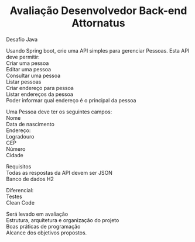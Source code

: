 <h1 align="center"> Avaliação Desenvolvedor Back-end Attornatus </h1>

Desafio Java <br>

Usando Spring boot, crie uma API simples para gerenciar Pessoas. Esta API deve permitir:  <br>
Criar uma pessoa <br>
Editar uma pessoa <br>
Consultar uma pessoa <br>
Listar pessoas <br>
Criar endereço para pessoa <br>
Listar endereços da pessoa <br>
Poder informar qual endereço é o principal da pessoa   <br>

Uma Pessoa deve ter os seguintes campos:   <br>
Nome <br>
Data de nascimento <br>
Endereço: <br>
Logradouro <br>
CEP <br>
Número <br>
Cidade <br>

Requisitos   <br>
Todas as respostas da API devem ser JSON   <br>
Banco de dados H2 <br>

Diferencial: <br>
Testes <br>
Clean Code <br>
 
Será levado em avaliação  <br>
Estrutura, arquitetura e organização do projeto   <br>
Boas práticas de programação   <br>
Alcance dos objetivos propostos. <br>
